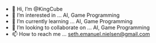 - 👋 Hi, I’m @KingCube
- 👀 I’m interested in ... AI, Game Programming
- 🌱 I’m currently learning ... AI, Game Programming 
- 💞️ I’m looking to collaborate on ... AI, Game Programming
- 📫 How to reach me ... seth.emanuel.nielsen@gmail.com

<!---
KingCube/KingCube is a ✨ special ✨ repository because its `README.md` (this file) appears on your GitHub profile.
You can click the Preview link to take a look at your changes.
--->
